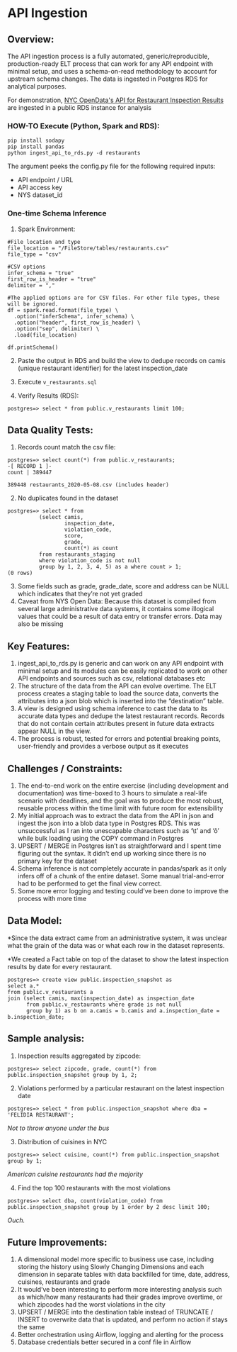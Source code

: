 # API Ingestion

## Overview:

The API ingestion process is a fully automated, generic/reproducible, production-ready ELT process that can work for any API endpoint with minimal setup, and uses a schema-on-read methodology to account for upstream schema changes. The data is ingested in Postgres RDS for analytical purposes.

For demonstration, [NYC OpenData's API for Restaurant Inspection Results](https://data.cityofnewyork.us/Health/DOHMH-New-York-City-Restaurant-Inspection-Results/43nn-pn8j) are ingested in a public RDS instance for analysis

### HOW-TO Execute (Python, Spark and RDS):

```
pip install sodapy 
pip install pandas
python ingest_api_to_rds.py -d restaurants
```

The argument peeks the config.py file for the following required inputs:

* API endpoint / URL
* API access key
* NYS dataset_id

### One-time Schema Inference

1. Spark Environment:

```
#File location and type
file_location = "/FileStore/tables/restaurants.csv"
file_type = "csv"

#CSV options
infer_schema = "true"
first_row_is_header = "true"
delimiter = ","

#The applied options are for CSV files. For other file types, these will be ignored.
df = spark.read.format(file_type) \
  .option("inferSchema", infer_schema) \
  .option("header", first_row_is_header) \
  .option("sep", delimiter) \
  .load(file_location)

df.printSchema()
```

2. Paste the output in RDS and build the view to dedupe records on camis (unique restaurant identifier) for the latest inspection_date 

3. Execute ```v_restaurants.sql```

4. Verify Results (RDS):

```
postgres=> select * from public.v_restaurants limit 100;
```

## Data Quality Tests:


1. Records count match the csv file:
```
postgres=> select count(*) from public.v_restaurants;
-[ RECORD 1 ]-
count | 389447
```
```
389448 restaurants_2020-05-08.csv (includes header)
```
2. No duplicates found in the dataset
```
postgres=> select * from 
          (select camis, 
                  inspection_date, 
                  violation_code, 
                  score, 
                  grade, 
                  count(*) as count 
          from restaurants_staging 
          where violation_code is not null 
          group by 1, 2, 3, 4, 5) as a where count > 1;
(0 rows)
```

3. Some fields such as grade, grade_date, score and address can be NULL which indicates that they’re not yet graded
4. Caveat from NYS Open Data: Because this dataset is compiled from several large administrative data systems, it contains some illogical values that could be a result of data entry or transfer errors. Data may also be missing

## Key Features:
1. ingest_api_to_rds.py is generic and can work on any API endpoint with minimal setup and its modules can be easily replicated to work on other API endpoints and sources such as csv, relational databases etc
2. The structure of the data from the API can evolve overtime. The ELT process creates a staging table to load the source data, converts the attributes into a json blob which is inserted into the “destination” table.
3. A view is designed using schema inference to cast the data to its accurate data types and dedupe the latest restaurant records. Records that do not contain certain attributes present in future data extracts appear NULL in the view.
4. The process is robust, tested for errors and potential breaking points, user-friendly and provides a verbose output as it executes

## Challenges / Constraints:
1. The end-to-end work on the entire exercise (including development and documentation) was time-boxed to 3 hours to simulate a real-life scenario with deadlines, and the goal was to produce the most robust, reusable process within the time limit with future room for extensibility
2. My initial approach was to extract the data from the API in json and ingest the json into a blob data type in Postgres RDS. This was unsuccessful as I ran into unescapable characters such as ‘\t’ and ‘ô’ while bulk loading using the COPY command in Postgres
3. UPSERT / MERGE in Postgres isn’t as straightforward and I spent time figuring out the syntax. It didn’t end up working since there is no primary key for the dataset
4. Schema inference is not completely accurate in pandas/spark as it only infers off of a chunk of the entire dataset. Some manual trial-and-error had to be performed to get the final view correct.
5. Some more error logging and testing could’ve been done to improve the process with more time

## Data Model:

*Since the data extract came from an administrative system, it was unclear what the grain of the data was or what each row in the dataset represents.

*We created a Fact table on top of the dataset to show the latest inspection results by date for every restaurant.
```
postgres=> create view public.inspection_snapshot as
select a.*
from public.v_restaurants a 
join (select camis, max(inspection_date) as inspection_date 
      from public.v_restaurants where grade is not null 
      group by 1) as b on a.camis = b.camis and a.inspection_date = b.inspection_date;
```

## Sample analysis:

1. Inspection results aggregated by zipcode:
```
postgres=> select zipcode, grade, count(*) from public.inspection_snapshot group by 1, 2;
```

2. Violations performed by a particular restaurant on the latest inspection date
```
postgres=> select * from public.inspection_snapshot where dba = 'FELIDIA RESTAURANT';
```

_Not to throw anyone under the bus_

3. Distribution of cuisines in NYC

```
postgres=> select cuisine, count(*) from public.inspection_snapshot group by 1;
```

_American cuisine restaurants had the majority_

4. Find the top 100 restaurants with the most violations

```
postgres=> select dba, count(violation_code) from public.inspection_snapshot group by 1 order by 2 desc limit 100;
```

_Ouch._

## Future Improvements:
1. A dimensional model more specific to business use case, including storing the history using Slowly Changing Dimensions and each dimension in separate tables with data backfilled for time, date, address, cuisines, restaurants and grade
2. It would’ve been interesting to perform more interesting analysis such as which/how many restaurants had their grades improve overtime, or which zipcodes had the worst violations in the city
3. UPSERT / MERGE into the destination table instead of TRUNCATE / INSERT to overwrite data that is updated, and perform no action if stays the same
4. Better orchestration using Airflow, logging and alerting for the process
5. Database credentials better secured in a conf file in Airflow
